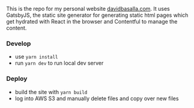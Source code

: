 This is the repo for my personal website [davidbasalla.com](davidbasalla.com). It uses GatsbyJS, the static site generator for generating static html pages which get hydrated with React in the browser and Contentful to manage the content.

### Develop

- use `yarn install`
- run `yarn dev` to run local dev server

### Deploy

- build the site with `yarn build`
- log into AWS S3 and manually delete files and copy over new files
